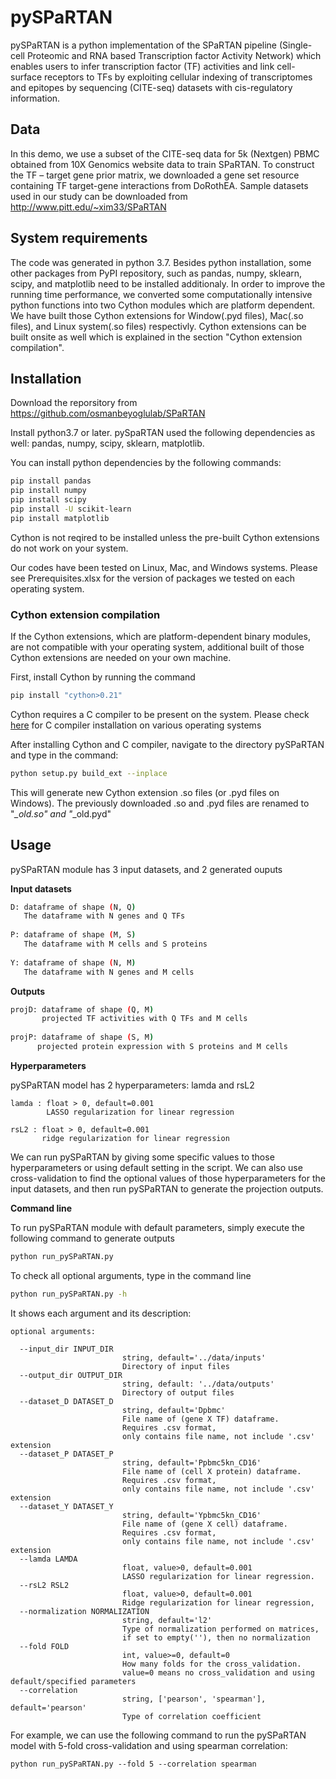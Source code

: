 # pySPaRTAN

pySPaRTAN is a  python implementation of the SPaRTAN pipeline (Single-cell Proteomic and RNA based Transcription factor Activity Network) which enables users to infer transcription factor (TF) activities and link cell-surface receptors to TFs by exploiting cellular indexing of transcriptomes and epitopes by sequencing (CITE-seq) datasets with cis-regulatory information.

## Data
In this demo, we use a subset of the CITE-seq data for 5k (Nextgen) PBMC obtained from 10X Genomics website data to train SPaRTAN.
To construct the TF – target gene prior matrix, we downloaded a gene set resource containing TF target-gene interactions from DoRothEA. 
Sample datasets used in our study can be downloaded from http://www.pitt.edu/~xim33/SPaRTAN 

## System requirements
The code was generated in python 3.7. Besides python installation, some other packages from PyPI repository, such as pandas, numpy, sklearn, scipy, and matplotlib need to be installed additionaly. In order to improve the running time performance, we converted some computationally intensive python functions into two Cython modules which are platform dependent. We have built those Cython extensions for Window(.pyd files), Mac(.so files), and Linux system(.so files) respectivly. Cython extensions can be built onsite as well which is explained in the section "Cython extension compilation". 

## Installation
Download the reporsitory from https://github.com/osmanbeyoglulab/SPaRTAN

Install python3.7 or later. pySpaRTAN used the following dependencies as well: pandas, numpy, scipy, sklearn, matplotlib. 

You can install python dependencies by the following commands:
```sh
pip install pandas
pip install numpy
pip install scipy
pip install -U scikit-learn
pip install matplotlib
```
Cython is not reqired to be installed unless the pre-built Cython extensions do not work on your system. 

Our codes have been tested on Linux, Mac, and Windows systems. Please see Prerequisites.xlsx for the version of packages we tested on each operating system.

### Cython extension compilation

If the Cython extensions, which are platform-dependent binary modules, are not compatible with your operating system, additional built of those Cython extensions are needed on your own machine. 

First, install Cython by running the command
```sh
pip install "cython>0.21"    
```
Cython requires a C compiler to be present on the system. Please check [here](https://cython.readthedocs.io/en/latest/src/quickstart/install.html) for C compiler installation on various operating systems

After installing Cython and C compiler, navigate to the directory pySPaRTAN and type in the command:
```sh
python setup.py build_ext --inplace
```
This will generate new Cython extension .so files (or .pyd files on Windows). The previously downloaded .so and .pyd files are renamed to "*_old.so" and "*_old.pyd" 

## Usage

pySPaRTAN module has 3 input datasets, and 2 generated ouputs

**Input datasets**
```sh
D: dataframe of shape (N, Q)
   The dataframe with N genes and Q TFs
   
P: dataframe of shape (M, S)
   The dataframe with M cells and S proteins  
   
Y: dataframe of shape (N, M)
   The dataframe with N genes and M cells    
```
**Outputs**
```sh
projD: dataframe of shape (Q, M) 
       projected TF activities with Q TFs and M cells 
       
projP: dataframe of shape (S, M)
      projected protein expression with S proteins and M cells  
```

**Hyperparameters**

pySPaRTAN model has 2 hyperparameters: lamda and rsL2

    lamda : float > 0, default=0.001
            LASSO regularization for linear regression 
   
    rsL2 : float > 0, default=0.001
           ridge regularization for linear regression

We can run pySPaRTAN by giving some specific values to those hyperparameters or using default setting in the script.
We can also use cross-validation to find the optional values of those hyperparameters for the input datasets, and then run pySPaRTAN to generate the projection outputs.

**Command line**

To run pySPaRTAN module with default parameters, simply execute the following command to generate outputs 
```sh
python run_pySPaRTAN.py
```

To check all optional arguments, type in the command line
```sh
python run_pySPaRTAN.py -h
```
It shows each argument and its description:

    optional arguments:
      
      --input_dir INPUT_DIR
                             string, default='../data/inputs'
                             Directory of input files
      --output_dir OUTPUT_DIR
                             string, default: '../data/outputs'
                             Directory of output files
      --dataset_D DATASET_D
                             string, default='Dpbmc'
                             File name of (gene X TF) dataframe.
                             Requires .csv format,
                             only contains file name, not include '.csv' extension
      --dataset_P DATASET_P
                             string, default='Ppbmc5kn_CD16'
                             File name of (cell X protein) dataframe.
                             Requires .csv format,
                             only contains file name, not include '.csv' extension
      --dataset_Y DATASET_Y
                             string, default='Ypbmc5kn_CD16'
                             File name of (gene X cell) dataframe.
                             Requires .csv format,
                             only contains file name, not include '.csv' extension
      --lamda LAMDA         
                             float, value>0, default=0.001
                             LASSO regularization for linear regression.
      --rsL2 RSL2           
                             float, value>0, default=0.001
                             Ridge regularization for linear regression,
      --normalization NORMALIZATION
                             string, default='l2'
                             Type of normalization performed on matrices,
                             if set to empty(''), then no normalization
      --fold FOLD           
                             int, value>=0, default=0
                             How many folds for the cross_validation.
                             value=0 means no cross_validation and using default/specified parameters
      --correlation
                             string, ['pearson', 'spearman'], default='pearson'
                             Type of correlation coefficient
                             
For example, we can use the following command to run the pySPaRTAN model with 5-fold cross-validation and using spearman correlation:

    python run_pySPaRTAN.py --fold 5 --correlation spearman


